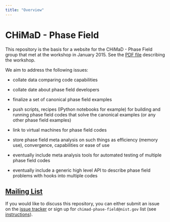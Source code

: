 ```yaml
---
title: "Overview"
---
```


# CHiMaD - Phase Field

This repository is the basis for a website for the CHiMaD - Phase
Field group that met at the workshop in January 2015. See the [PDF
file](https://drive.google.com/file/d/0B4101gT3tHveaGhmajZ4cE1fQWM/view?usp=sharing)
describing the workshop.

We aim to address the following issues:

 * collate data comparing code capabilities

 * collate date about phase field developers

 * finalize a set of canonical phase field examples

 * push scripts, recipes (IPython notebooks for example) for building
   and running phase field codes that solve the canonical examples (or
   any other phase field examples)

 * link to virtual machines for phase field codes

 * store phase field meta analysis on such things as efficiency
   (memory use), convergence, capabilities or ease of use

 * eventually include meta analysis tools for automated testing of
   multiple phase field codes

 * eventually include a generic high level API to describe phase field
   problems with hooks into multiple codes

## [Mailing List](MAILING_LIST.md)

If you would like to discuss this repository, you can either submit an
issue on the [issue tracker](../../issues) or sign up for
`chimad-phase-field@nist.gov` list (see
[instructions](MAILING_LIST.md)).

